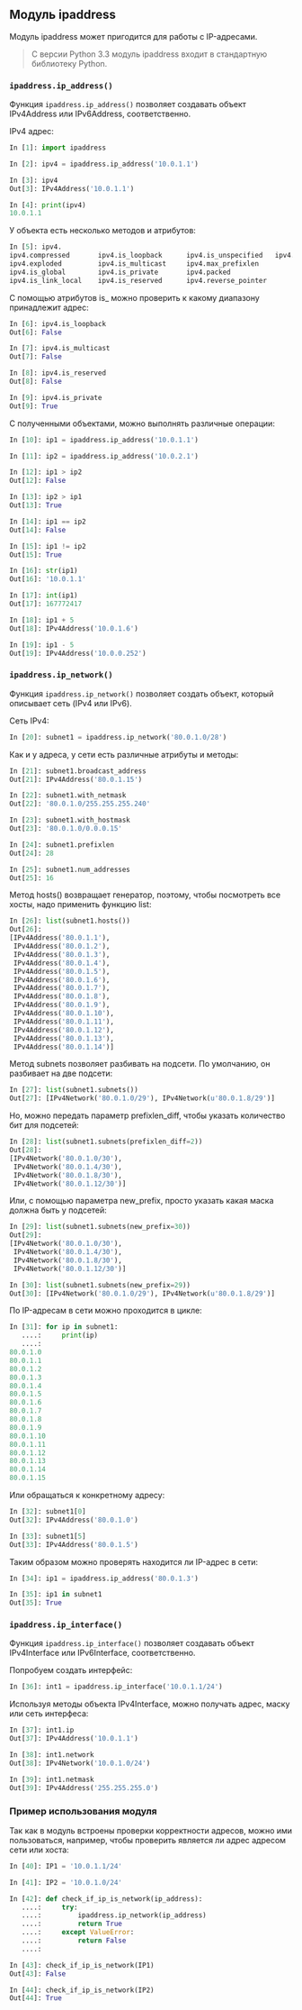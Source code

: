 ## Модуль ipaddress

Модуль ipaddress может пригодится для работы с IP-адресами.

> С версии Python 3.3 модуль ipaddress входит в стандартную библиотеку Python.

### ```ipaddress.ip_address()```

Функция ```ipaddress.ip_address()``` позволяет создавать объект IPv4Address или IPv6Address, соответственно.

IPv4 адрес:
```python
In [1]: import ipaddress

In [2]: ipv4 = ipaddress.ip_address('10.0.1.1')

In [3]: ipv4
Out[3]: IPv4Address('10.0.1.1')

In [4]: print(ipv4)
10.0.1.1
```

У объекта есть несколько методов и атрибутов:
```python
In [5]: ipv4.
ipv4.compressed       ipv4.is_loopback      ipv4.is_unspecified   ipv4.version
ipv4.exploded         ipv4.is_multicast     ipv4.max_prefixlen
ipv4.is_global        ipv4.is_private       ipv4.packed
ipv4.is_link_local    ipv4.is_reserved      ipv4.reverse_pointer
```

С помощью атрибутов is_ можно проверить к какому диапазону принадлежит адрес:
```python
In [6]: ipv4.is_loopback
Out[6]: False

In [7]: ipv4.is_multicast
Out[7]: False

In [8]: ipv4.is_reserved
Out[8]: False

In [9]: ipv4.is_private
Out[9]: True
```

С полученными объектами, можно выполнять различные операции:
```python
In [10]: ip1 = ipaddress.ip_address('10.0.1.1')

In [11]: ip2 = ipaddress.ip_address('10.0.2.1')

In [12]: ip1 > ip2
Out[12]: False

In [13]: ip2 > ip1
Out[13]: True

In [14]: ip1 == ip2
Out[14]: False

In [15]: ip1 != ip2
Out[15]: True

In [16]: str(ip1)
Out[16]: '10.0.1.1'

In [17]: int(ip1)
Out[17]: 167772417

In [18]: ip1 + 5
Out[18]: IPv4Address('10.0.1.6')

In [19]: ip1 - 5
Out[19]: IPv4Address('10.0.0.252')
```

### ```ipaddress.ip_network()```

Функция ```ipaddress.ip_network()``` позволяет создать объект, который описывает сеть (IPv4 или IPv6).

Сеть IPv4:
```python
In [20]: subnet1 = ipaddress.ip_network('80.0.1.0/28')
```

Как и у адреса, у сети есть различные атрибуты и методы:
```python
In [21]: subnet1.broadcast_address
Out[21]: IPv4Address('80.0.1.15')

In [22]: subnet1.with_netmask
Out[22]: '80.0.1.0/255.255.255.240'

In [23]: subnet1.with_hostmask
Out[23]: '80.0.1.0/0.0.0.15'

In [24]: subnet1.prefixlen
Out[24]: 28

In [25]: subnet1.num_addresses
Out[25]: 16
```

Метод hosts() возвращает генератор, поэтому, чтобы посмотреть все хосты, надо применить функцию list:
```python
In [26]: list(subnet1.hosts())
Out[26]:
[IPv4Address('80.0.1.1'),
 IPv4Address('80.0.1.2'),
 IPv4Address('80.0.1.3'),
 IPv4Address('80.0.1.4'),
 IPv4Address('80.0.1.5'),
 IPv4Address('80.0.1.6'),
 IPv4Address('80.0.1.7'),
 IPv4Address('80.0.1.8'),
 IPv4Address('80.0.1.9'),
 IPv4Address('80.0.1.10'),
 IPv4Address('80.0.1.11'),
 IPv4Address('80.0.1.12'),
 IPv4Address('80.0.1.13'),
 IPv4Address('80.0.1.14')]
```

Метод subnets позволяет разбивать на подсети.
По умолчанию, он разбивает на две подсети:
```python
In [27]: list(subnet1.subnets())
Out[27]: [IPv4Network('80.0.1.0/29'), IPv4Network(u'80.0.1.8/29')]
```

Но, можно передать параметр prefixlen_diff, чтобы указать количество бит для подсетей:
```python
In [28]: list(subnet1.subnets(prefixlen_diff=2))
Out[28]:
[IPv4Network('80.0.1.0/30'),
 IPv4Network('80.0.1.4/30'),
 IPv4Network('80.0.1.8/30'),
 IPv4Network('80.0.1.12/30')]
```

Или, с помощью параметра new_prefix, просто указать какая маска должна быть у подсетей:
```python
In [29]: list(subnet1.subnets(new_prefix=30))
Out[29]:
[IPv4Network('80.0.1.0/30'),
 IPv4Network('80.0.1.4/30'),
 IPv4Network('80.0.1.8/30'),
 IPv4Network('80.0.1.12/30')]

In [30]: list(subnet1.subnets(new_prefix=29))
Out[30]: [IPv4Network('80.0.1.0/29'), IPv4Network(u'80.0.1.8/29')]
```

По IP-адресам в сети можно проходится в цикле:
```python
In [31]: for ip in subnet1:
   ....:     print(ip)
   ....:
80.0.1.0
80.0.1.1
80.0.1.2
80.0.1.3
80.0.1.4
80.0.1.5
80.0.1.6
80.0.1.7
80.0.1.8
80.0.1.9
80.0.1.10
80.0.1.11
80.0.1.12
80.0.1.13
80.0.1.14
80.0.1.15
```

Или обращаться к конкретному адресу:
```python
In [32]: subnet1[0]
Out[32]: IPv4Address('80.0.1.0')

In [33]: subnet1[5]
Out[33]: IPv4Address('80.0.1.5')
```

Таким образом можно проверять находится ли IP-адрес в сети:
```python
In [34]: ip1 = ipaddress.ip_address('80.0.1.3')

In [35]: ip1 in subnet1
Out[35]: True
```

### ```ipaddress.ip_interface()```

Функция ```ipaddress.ip_interface()``` позволяет создавать объект IPv4Interface или IPv6Interface, соответственно.

Попробуем создать интерфейс:
```python
In [36]: int1 = ipaddress.ip_interface('10.0.1.1/24')
```

Используя методы объекта IPv4Interface, можно получать адрес, маску или сеть интерфеса:
```python
In [37]: int1.ip
Out[37]: IPv4Address('10.0.1.1')

In [38]: int1.network
Out[38]: IPv4Network('10.0.1.0/24')

In [39]: int1.netmask
Out[39]: IPv4Address('255.255.255.0')
```

### Пример использования модуля

Так как в модуль встроены проверки корректности адресов, можно ими пользоваться, например, чтобы проверить является ли адрес адресом сети или хоста:
```python
In [40]: IP1 = '10.0.1.1/24'

In [41]: IP2 = '10.0.1.0/24'

In [42]: def check_if_ip_is_network(ip_address):
   ....:     try:
   ....:         ipaddress.ip_network(ip_address)
   ....:         return True
   ....:     except ValueError:
   ....:         return False
   ....:

In [43]: check_if_ip_is_network(IP1)
Out[43]: False

In [44]: check_if_ip_is_network(IP2)
Out[44]: True

```
